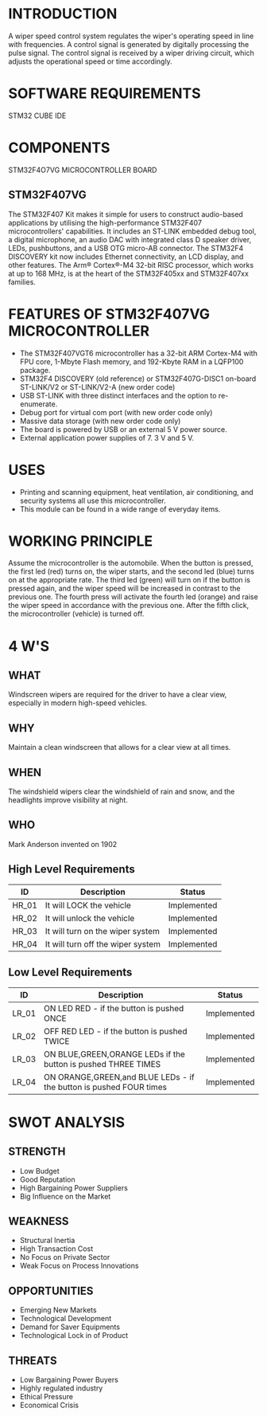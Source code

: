 # INTRODUCTION
A wiper speed control system regulates the wiper's operating speed in line with frequencies. A control signal is generated by digitally processing the pulse signal. The control signal is received by a wiper driving circuit, which adjusts the operational speed or time accordingly.

# SOFTWARE REQUIREMENTS
STM32 CUBE IDE

# COMPONENTS
STM32F4O7VG MICROCONTROLLER BOARD

## STM32F407VG
The STM32F407 Kit makes it simple for users to construct audio-based applications by utilising the high-performance STM32F407 microcontrollers' capabilities. It includes an ST-LINK embedded debug tool, a digital microphone, an audio DAC with integrated class D speaker driver, LEDs, pushbuttons, and a USB OTG micro-AB connector. The STM32F4 DISCOVERY kit now includes Ethernet connectivity, an LCD display, and other features. The Arm® Cortex®-M4 32-bit RISC processor, which works at up to 168 MHz, is at the heart of the STM32F405xx and STM32F407xx families.

# FEATURES OF STM32F407VG MICROCONTROLLER
* The STM32F407VGT6 microcontroller has a 32-bit ARM Cortex-M4 with FPU core, 1-Mbyte Flash memory, and 192-Kbyte RAM in a LQFP100 package.
* STM32F4 DISCOVERY (old reference) or STM32F407G-DISC1 on-board ST-LINK/V2 or ST-LINK/V2-A (new order code)
* USB ST-LINK with three distinct interfaces and the option to re-enumerate.
* Debug port for virtual com port (with new order code only)
* Massive data storage (with new order code only)
* The board is powered by USB or an external 5 V power source.
* External application power supplies of 7. 3 V and 5 V.

# USES
* Printing and scanning equipment, heat ventilation, air conditioning, and security systems all use this microcontroller.
* This module can be found in a wide range of everyday items.

# WORKING PRINCIPLE
Assume the microcontroller is the automobile. When the button is pressed, the first led (red) turns on, the wiper starts, and the second led (blue) turns on at the appropriate rate. The third led (green) will turn on if the button is pressed again, and the wiper speed will be increased in contrast to the previous one. The fourth press will activate the fourth led (orange) and raise the wiper speed in accordance with the previous one. After the fifth click, the microcontroller (vehicle) is turned off.

# 4 W'S
## WHAT
Windscreen wipers are required for the driver to have a clear view, especially in modern high-speed vehicles.

## WHY
Maintain a clean windscreen that allows for a clear view at all times.

## WHEN
The windshield wipers clear the windshield of rain and snow, and the headlights improve visibility at night.

## WHO
Mark Anderson invented on 1902

## High Level Requirements

ID | Description | Status
-- | -- | --
HR_01 | It will LOCK the vehicle | Implemented
HR_02 | It will unlock the vehicle | Implemented
HR_03 | It will turn on the wiper system  | Implemented
HR_04 | It will turn off the wiper system | Implemented

## Low Level Requirements

ID | Description | Status
-- | -- | --
LR_01 | ON LED RED - if the button is pushed ONCE | Implemented
LR_02 | OFF RED LED - if the button is pushed TWICE | Implemented
LR_03 | ON BLUE,GREEN,ORANGE LEDs if the button is pushed THREE TIMES | Implemented
LR_04 | ON ORANGE,GREEN,and BLUE LEDs - if the button is pushed FOUR times | Implemented

# SWOT ANALYSIS
## STRENGTH 
* Low Budget
* Good Reputation
* High Bargaining Power Suppliers
* Big Influence on the Market

## WEAKNESS
* Structural Inertia
* High Transaction Cost
* No Focus on Private Sector
* Weak Focus on Process Innovations

## OPPORTUNITIES
* Emerging New Markets
* Technological Development
* Demand for Saver Equipments
* Technological Lock in of Product

## THREATS
* Low Bargaining Power Buyers
* Highly regulated industry
* Ethical Pressure
* Economical Crisis
